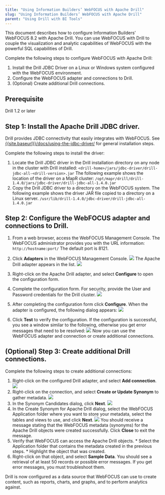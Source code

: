 ```yaml
---
title: "Using Information Builders’ WebFOCUS with Apache Drill"
slug: "Using Information Builders’ WebFOCUS with Apache Drill"
parent: "Using Drill with BI Tools"
---
```


This document describes how to configure Information Builders’ WebFOCUS 8.2 with Apache Drill. You can use WebFOCUS with Drill to couple the visualization and analytic capabilities of WebFOCUS with the powerful SQL capabilities of Drill.

Complete the following steps to configure WebFOCUS with Apache Drill:

1. Install the Drill JDBC Driver on a Linux or Windows system configured with the WebFOCUS environment.
2. Configure the WebFOCUS adapter and connections to Drill.
3. (Optional) Create additional Drill connections.

## Prerequisite

Drill 1.2 or later



## Step 1: Install the Apache Drill JDBC driver.

Drill provides JDBC connectivity that easily integrates with WebFOCUS. See [{{site.baseurl}}/docs/using-the-jdbc-driver/](https://drill.apache.org/docs/using-the-jdbc-driver/) for general installation steps.

Complete the following steps to install the driver:

1. Locate the Drill JDBC driver in the Drill installation directory on any node in the cluster with Drill installed:
`<drill-home>/jars/jdbc-driver/drill-jdbc-all-<drill-version>.jar`
The following example shows the location of the driver on a MapR cluster:
`/opt/mapr/drill/drill-1.4.0/jars/jdbc-driver/drill-jdbc-all-1.4.0.jar`
2.  Copy the Drill JDBC driver to a directory on the WebFOCUS system.
The following example shows the driver JAR file copied to a directory on a Linux server.
`/usr/lib/drill-1.4.0/jdbc-driver/drill-jdbc-all-1.4.0.jar`



## Step 2: Configure the WebFOCUS adapter and connections to Drill.

1. From a web browser, access the WebFOCUS Management Console. The WebFOCUS administrator provides you with the URL information: `http://hostname:port/`
The default port is 8121.
2. Click **Adapters** in the WebFOCUS Management Console.
![](http://i.imgur.com/owkjMKU.png)
The Apache Drill adapter appears in the list.
![](http://i.imgur.com/4y5EAzK.png)
3. Right-click on the Apache Drill adapter, and select **Configure** to open the configuration form.
4. Complete the configuration form. For security, provide the User and Password credentials for the Drill cluster.
![](http://i.imgur.com/estSqu0.png)

5. After completing the configuration form click **Configure**. When the adapter is configured, the following dialog appears:
![](http://i.imgur.com/qDbOtXa.png)
6. Click **Test** to verify the configuration. If the configuration is successful, you see a window similar to the following, otherwise you get error messages that need to be resolved:
![](http://i.imgur.com/072YTag.png)
Now you can use the WebFOCUS adapter and connection or create additional connections.



## (Optional) Step 3: Create additional Drill connections.

Complete the following steps to create additional connections:

1. Right-click on the configured Drill adapter, and select **Add connection**.
![](http://i.imgur.com/o06bn15.png)
2. Right-click on the connection, and select **Create or Update Synonym** to gather metadata.
![](http://i.imgur.com/7BvXalY.png)
3. In the Synonym Candidates dialog, click **Next**.
![](http://i.imgur.com/lXnd0VK.png)
4. In the Create Synonym for Apache Drill dialog, select the WebFOCUS Application folder where you want to store your metadata, select the tables and views to use, and click **Next**.
![](http://i.imgur.com/GbBOo59.png)
You should receive a message stating that the WebFOCUS metadata (synonyms) for the Apache Drill objects were created successfully. Click **Close** to exit the message.
5. Verify that WebFOCUS can access the Apache Drill objects.
       * Select the Application folder that contains the metadata created in the previous steps.
       * Highlight the object that was created.
6. Right-click on that object, and select **Sample Data**. You should see a retrieval of at least 50 records or possible error messages. If you get error messages, you must troubleshoot them.

Drill is now configured as a data source that WebFOCUS can use to create content, such as reports, charts, and graphs, and to perform analytics against.

